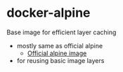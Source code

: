 # docker-alpine
Base image for efficient layer caching

* mostly same as official alpine
  * [Official alpine image](https://hub.docker.com/_/alpine)
* for reusing basic image layers
